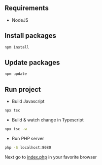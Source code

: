 ## Requirements
- NodeJS

## Install packages
```bash
npm install
```

## Update packages
```bash
npm update
```

## Run project
- Build Javascript
```bash
npx tsc
```

- Build & watch change in Typescript
```bash
npx tsc -w
```

- Run PHP server
```bash
php -S localhost:8080
```

Next go to [index.php](http://localhost:8080/index.php) in your favorite browser